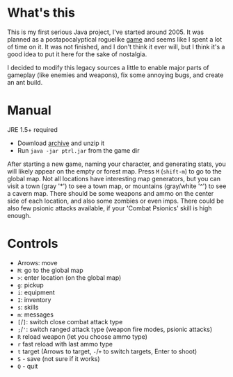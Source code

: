 What's this
===========

This is my first serious Java project, I've started around 2005. It was planned as a postapocalyptical roguelike [game](http://en.wikipedia.org/wiki/Roguelike) and seems like I spent a lot of time on it.
It was not finished, and I don't think it ever will, but I think it's a good idea to put it here for the sake of nostalgia.

I decided to modify this legacy sources a little to enable major parts of gameplay (like enemies and weapons), fix some annoying bugs, and create an ant build.

Manual
======

JRE 1.5+ required

- Download [archive](https://github.com/downloads/digal/ptrl/ptrl.zip) and unzip it
- Run `java -jar ptrl.jar` from the game dir

After starting a new game, naming your character, and generating stats, you will likely appear on the empty or forest map. Press `M` (`shift-m`) to go to the global map. Not all locations have interesting map generators, but you can visit a town (gray '*') to see a town map, or mountains (gray/white '^') to see a cavern map. There should be some weapons and ammo on the center side of each location, and also some zombies or even imps. There could be also few psionic attacks available, if your 'Combat Psionics' skill is high enough.

Controls
========
- Arrows: move
- `M`: go to the global map
- `>`: enter location (on the global map)
- `g`: pickup
- `i`: equipment
- `I`: inventory
- `s`: skills
- `m`: messages
- `[`/`]`: switch close combat attack type
- `;`/`'`: switch ranged attack type (weapon fire modes, psionic attacks)
- `R` reload weapon (let you choose ammo type)
- `r` fast reload with last ammo type
- `t` target (Arrows to target, `-`/`+` to switch targets, Enter to shoot)
- `S` - save (not sure if it works)
- `Q` - quit


